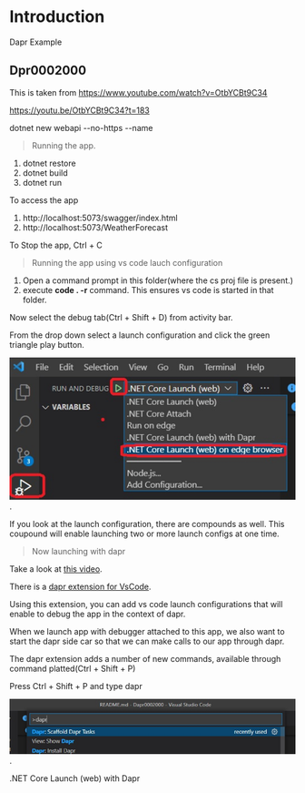 # Introduction 

Dapr Example

## Dpr0002000
This is taken from 
https://www.youtube.com/watch?v=OtbYCBt9C34

https://youtu.be/OtbYCBt9C34?t=183


dotnet new webapi --no-https --name 

> Running the app.

1. dotnet restore
2. dotnet build
3. dotnet run

To access the app

1. http://localhost:5073/swagger/index.html
2. http://localhost:5073/WeatherForecast

To Stop the app, Ctrl + C

> Running the app using vs code lauch configuration

1. Open a command prompt in this folder(where the cs proj file is present.)
2. execute **code . -r** command. This ensures vs code is started in that folder.

Now select the debug tab(Ctrl + Shift + D) from activity bar.

From the drop down select a launch configuration and click the green triangle play button.

![Debug From Vs Code](DebugFromVsCode.jpg "Debug From Vs Code").


If you look at the launch configuration, there are compounds as well. This coupound will enable launching two or more launch configs at one time.

> Now launching with dapr

Take a look at [this video](https://youtu.be/OtbYCBt9C34?t=108).

There is a [dapr extension for VsCode](https://marketplace.visualstudio.com/items?itemName=ms-azuretools.vscode-dapr). 

Using this extension, you can add vs code launch configurations that will enable to debug the app in the context of dapr. 

When we launch app with debugger attached to this app, we also want to start the dapr side car so that we can make calls to our app through dapr. 

The dapr extension adds a number of new commands, available through command platted(Ctrl + Shift + P)

Press Ctrl + Shift + P and type dapr

![Scafold Dapr Tasks](DaprScafoldDaprTasks.jpg "Scafold Dapr Tasks").

.NET Core Launch (web) with Dapr
